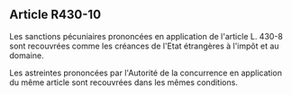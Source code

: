Article R430-10
----
Les sanctions pécuniaires prononcées en application de l'article L. 430-8 sont
recouvrées comme les créances de l'Etat étrangères à l'impôt et au domaine.

Les astreintes prononcées par l'Autorité de la concurrence en application du
même article sont recouvrées dans les mêmes conditions.
